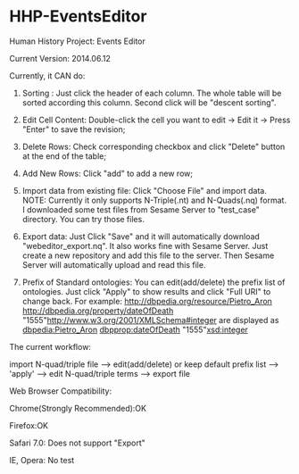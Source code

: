 HHP-EventsEditor
================

Human History Project: Events Editor

Current Version: 2014.06.12

Currently, it CAN do:
1. Sorting : Just click the header of each column. The whole table will be sorted according this column. Second click will be "descent sorting".

2. Edit Cell Content:  Double-click the cell you want to edit -> Edit it -> Press "Enter" to save the revision;

3. Delete Rows: Check corresponding checkbox and click "Delete" button at the end of the table;

4. Add New Rows: Click "add" to add a new row;

5. Import data from existing file: Click "Choose File" and import data. NOTE: Currently it only supports N-Triple(.nt) and N-Quads(.nq) format. I downloaded some test files from Sesame Server to "test_case" directory. You can try those files. 

6. Export data: Just Click "Save" and it will automatically download "webeditor_export.nq". It also works fine with Sesame Server. Just create a new repository and add this file to the server. Then Sesame Server will automatically upload and read this file.

7. Prefix of Standard ontologies: You can edit(add/delete) the prefix list of ontologies. Just click "Apply" to show results and click "Full URI" to change back. For example: 
<http://dbpedia.org/resource/Pietro_Aron>    <http://dbpedia.org/property/dateOfDeath>       "1555"<http://www.w3.org/2001/XMLSchema#integer>
are displayed as 
<dbpedia:Pietro_Aron> <dbpprop:dateOfDeath> "1555"<xsd:integer> 


The current workflow:

   import N-quad/triple file --> edit(add/delete) or keep default prefix list --> 'apply' --> edit N-quad/triple terms --> export file

Web Browser Compatibility:

Chrome(Strongly Recommended):OK

Firefox:OK

Safari 7.0: Does not support "Export"

IE, Opera: No test


